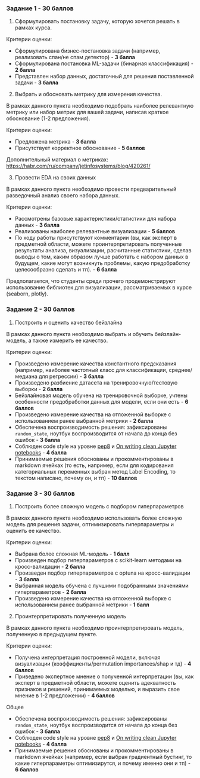 ### Задание 1 - 30 баллов

1. Сформулировать постановку задачу, которую хочется решать в рамках курса.

Критерии оценки:
  - Сформулирована бизнес-постановка задачи (например, реализовать спан/не спам детектор) - **3 балла**
  - Сформулирована постановка ML-задачи (бинарная классификация) - **2 балла**
  - Представлен набор данных, достаточный для решения поставленной задачи - **3 балла**

2. Выбрать и обосновать метрику для измерения качества.

В рамках данного пункта необходимо подобрать наиболее релевантную метрику или набор метрик для вашей задачи, написав краткое обоснование (1-2 предложения).

Критерии оценки:
- Предложена метрика - **3 балла**
- Присутствует корректное обоснование - **5 баллов**

Дополнительный материал о метриках: https://habr.com/ru/company/jetinfosystems/blog/420261/

3. Провести EDA на своих данных

В рамках данного пункта необходимо провести предварительный разведочный анализ своего набора данных.

Критерии оценки:
- Рассмотрены базовые характеристики/статистики для набора данных - **3 балла**
- Реализованы наиболее релевантные визуализации - **5 баллов**
- По ходу работы присутствуют комментарии (вы, как эксперт в предметной области, можете проинтерпретировать полученные результаты анализа, визуализации, расчитанные статистики, сделав выводы о том, каким образом лучше работать с набором данных в будущем, какие могут возникнуть проблемы, какую предобработку целесообразно сделать и тп). - **6 балла**

Предполагается, что студенты среди прочего продемонстрируют использование библиотек для визуализации, рассматриваемых в курсе (seaborn, plotly).

### Задание 2 - 30 баллов

1. Построить и оценить качество бейзлайна

В рамках данного пункта необходимо выбрать и обучить бейзлайн-модель, а также измерить ее качество.

Критерии оценки:
- Произведено измерение качества константного предсказания (например, наиболее частотный класс для классификации, среднее/медиана для регрессии) - **3 балла**
- Произведено разбиение датасета на тренировочную/тестовую выборки - **2 балла**
- Бейзлайновая модель обучена на тренировочной выборке, учтены особенности предобработки данных для модели, если они есть - **6 баллов**
- Произведено измерение качества на отложенной выборке с использованием ранее выбранной метрики - **2 балла**
- Обеспечена воспроизводимость решения: зафиксированы `random_state`, ноутбук воспроизводится от начала до конца без ошибок - **3 балла**
- Соблюден code style на уровне [pep8](https://peps.python.org/pep-0008/) и [On writing clean Jupyter notebooks](https://ploomber.io/blog/clean-nbs/) - **4 балла**
- Принимаемые решения обоснованы и прокомментированы в markdown ячейках (то есть, например, если для кодирования категориальных переменных выбран метод Label Encoding, то текстом написано, почему он, и тп) - **10 баллов**

### Задание 3 - 30 баллов

1. Построить более сложную модель с подбором гиперпараметров

В рамках данного пункта необходимо использовать более сложную модель для решения задачи,  оптимизировать гиперпараметры и оценить ее качество.

Критерии оценки:
- Выбрана более сложная ML-модель - **1 балл**
- Произведен подбор гиперпараметров с scikit-learn методами на кросс-валидации  - **2 балла**
- Произведен подбор гиперпараметров с optuna на кросс-валидации  - **3 балла**
- Выбранная модель обучена с лучшими подобранными значениями гиперпараметров - **2 балла**
- Произведено измерение качества на отложенной выборке с использованием ранее выбранной метрики - **1 балл**

2. Проинтерпретировать полученную модель

В рамках данного пункта необходимо проинтерпретировать модель, полученную в предыдущем пункте.

Критерии оценки:
- Получена интерпретация построенной модели, включая визуализации (коэффициенты/permutation importances/shap и тд) - **4 баллов**
- Приведено экспертное мнение о полученной интерпретации (вы, как эксперт в предметной области, можете оценить адекватность признаков и решений, принимаемых моделью, и выразить свое мнение в 1-2 предложении) - **4 баллов**
  
Общее

- Обеспечена воспроизводимость решения: зафиксированы `random_state`, ноутбук воспроизводится от начала до конца без ошибок - **3 балла**
- Соблюден code style на уровне [pep8](https://peps.python.org/pep-0008/) и [On writing clean Jupyter notebooks](https://ploomber.io/blog/clean-nbs/) - **4 балла**
- Принимаемые решения обоснованы и прокомментированы в markdown ячейках (например, если выбран градиентный бустинг, то какие гиперпараметры оптимизирутся, и почему именно они и тп) - **6 баллов**